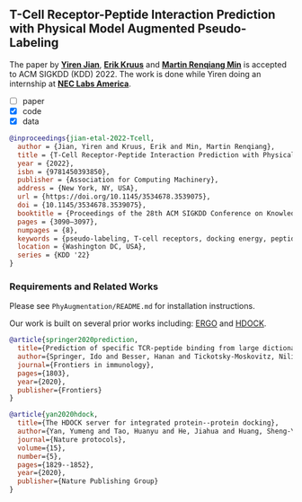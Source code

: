 ## T-Cell Receptor-Peptide Interaction Prediction with Physical Model Augmented Pseudo-Labeling

The paper by **[Yiren Jian](https://cs.dartmouth.edu/~yirenjian/)**, **[Erik Kruus](https://www.nec-labs.com/research/machine-learning/people/erik-kruus/)** and **[Martin Renqiang Min](https://www.cs.toronto.edu/~cuty/)** is accepted to ACM SIGKDD (KDD) 2022. The work is done while Yiren doing an internship at **[NEC Labs America](https://www.nec-labs.com/)**.

- [ ] paper
- [x] code
- [x] data

```bibtex
@inproceedings{jian-etal-2022-Tcell,
  author = {Jian, Yiren and Kruus, Erik and Min, Martin Renqiang},
  title = {T-Cell Receptor-Peptide Interaction Prediction with Physical Model Augmented Pseudo-Labeling},
  year = {2022},
  isbn = {9781450393850},
  publisher = {Association for Computing Machinery},
  address = {New York, NY, USA},
  url = {https://doi.org/10.1145/3534678.3539075},
  doi = {10.1145/3534678.3539075},
  booktitle = {Proceedings of the 28th ACM SIGKDD Conference on Knowledge Discovery and Data Mining},
  pages = {3090–3097},
  numpages = {8},
  keywords = {pseudo-labeling, T-cell receptors, docking energy, peptide recognition, deep neural network, physical modeling},
  location = {Washington DC, USA},
  series = {KDD '22}
}
```


### Requirements and Related Works

Please see `PhyAugmentation/README.md` for installation instructions.

Our work is built on several prior works including: [ERGO](https://github.com/IdoSpringer/ERGO) and [HDOCK](http://hdock.phys.hust.edu.cn/).

```bibtex
@article{springer2020prediction,
  title={Prediction of specific TCR-peptide binding from large dictionaries of TCR-peptide pairs},
  author={Springer, Ido and Besser, Hanan and Tickotsky-Moskovitz, Nili and Dvorkin, Shirit and Louzoun, Yoram},
  journal={Frontiers in immunology},
  pages={1803},
  year={2020},
  publisher={Frontiers}
}
```

```bibtex
@article{yan2020hdock,
  title={The HDOCK server for integrated protein--protein docking},
  author={Yan, Yumeng and Tao, Huanyu and He, Jiahua and Huang, Sheng-You},
  journal={Nature protocols},
  volume={15},
  number={5},
  pages={1829--1852},
  year={2020},
  publisher={Nature Publishing Group}
}
```
